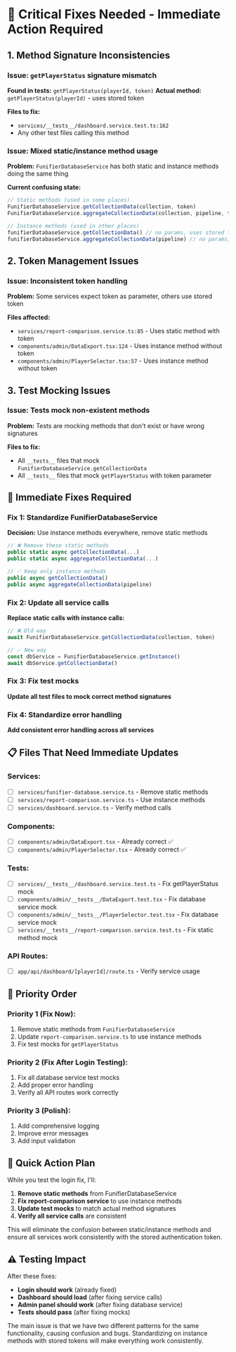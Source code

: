 # 🚨 Critical Fixes Needed - Immediate Action Required

## 1. **Method Signature Inconsistencies** 

### Issue: `getPlayerStatus` signature mismatch
**Found in tests:** `getPlayerStatus(playerId, token)` 
**Actual method:** `getPlayerStatus(playerId)` - uses stored token

**Files to fix:**
- `services/__tests__/dashboard.service.test.ts:162`
- Any other test files calling this method

### Issue: Mixed static/instance method usage
**Problem:** `FunifierDatabaseService` has both static and instance methods doing the same thing

**Current confusing state:**
```typescript
// Static methods (used in some places)
FunifierDatabaseService.getCollectionData(collection, token)
FunifierDatabaseService.aggregateCollectionData(collection, pipeline, token)

// Instance methods (used in other places)  
funifierDatabaseService.getCollectionData() // no params, uses stored token
funifierDatabaseService.aggregateCollectionData(pipeline) // no params, uses stored token
```

## 2. **Token Management Issues**

### Issue: Inconsistent token handling
**Problem:** Some services expect token as parameter, others use stored token

**Files affected:**
- `services/report-comparison.service.ts:85` - Uses static method with token
- `components/admin/DataExport.tsx:124` - Uses instance method without token
- `components/admin/PlayerSelector.tsx:57` - Uses instance method without token

## 3. **Test Mocking Issues**

### Issue: Tests mock non-existent methods
**Problem:** Tests are mocking methods that don't exist or have wrong signatures

**Files to fix:**
- All `__tests__` files that mock `FunifierDatabaseService.getCollectionData`
- All `__tests__` files that mock `getPlayerStatus` with token parameter

## 🔧 **Immediate Fixes Required**

### Fix 1: Standardize FunifierDatabaseService
**Decision:** Use instance methods everywhere, remove static methods

```typescript
// ❌ Remove these static methods
public static async getCollectionData(...)
public static async aggregateCollectionData(...)

// ✅ Keep only instance methods
public async getCollectionData()
public async aggregateCollectionData(pipeline)
```

### Fix 2: Update all service calls
**Replace static calls with instance calls:**

```typescript
// ❌ Old way
await FunifierDatabaseService.getCollectionData(collection, token)

// ✅ New way  
const dbService = FunifierDatabaseService.getInstance()
await dbService.getCollectionData()
```

### Fix 3: Fix test mocks
**Update all test files to mock correct method signatures**

### Fix 4: Standardize error handling
**Add consistent error handling across all services**

## 📋 **Files That Need Immediate Updates**

### Services:
- [ ] `services/funifier-database.service.ts` - Remove static methods
- [ ] `services/report-comparison.service.ts` - Use instance methods
- [ ] `services/dashboard.service.ts` - Verify method calls

### Components:
- [ ] `components/admin/DataExport.tsx` - Already correct ✅
- [ ] `components/admin/PlayerSelector.tsx` - Already correct ✅

### Tests:
- [ ] `services/__tests__/dashboard.service.test.ts` - Fix getPlayerStatus mock
- [ ] `components/admin/__tests__/DataExport.test.tsx` - Fix database service mock
- [ ] `components/admin/__tests__/PlayerSelector.test.tsx` - Fix database service mock
- [ ] `services/__tests__/report-comparison.service.test.ts` - Fix static method mock

### API Routes:
- [ ] `app/api/dashboard/[playerId]/route.ts` - Verify service usage

## 🎯 **Priority Order**

### **Priority 1 (Fix Now):**
1. Remove static methods from `FunifierDatabaseService`
2. Update `report-comparison.service.ts` to use instance methods
3. Fix test mocks for `getPlayerStatus`

### **Priority 2 (Fix After Login Testing):**
1. Fix all database service test mocks
2. Add proper error handling
3. Verify all API routes work correctly

### **Priority 3 (Polish):**
1. Add comprehensive logging
2. Improve error messages
3. Add input validation

## 🚀 **Quick Action Plan**

While you test the login fix, I'll:

1. **Remove static methods** from FunifierDatabaseService
2. **Fix report-comparison service** to use instance methods  
3. **Update test mocks** to match actual method signatures
4. **Verify all service calls** are consistent

This will eliminate the confusion between static/instance methods and ensure all services work consistently with the stored authentication token.

## ⚠️ **Testing Impact**

After these fixes:
- **Login should work** (already fixed)
- **Dashboard should load** (after fixing service calls)
- **Admin panel should work** (after fixing database service)
- **Tests should pass** (after fixing mocks)

The main issue is that we have two different patterns for the same functionality, causing confusion and bugs. Standardizing on instance methods with stored tokens will make everything work consistently.
